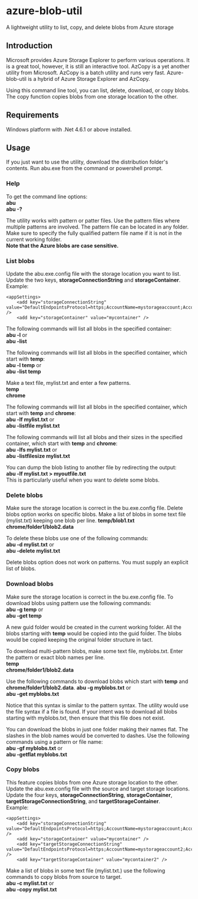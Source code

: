 # azure-blob-util
A lightweight utility to list, copy, and delete blobs from Azure storage

## Introduction
Microsoft provides Azure Storage Explorer to perform various operations.  It is a great tool, however, it is still an interactive tool.  AzCopy is a yet another utility from Microsoft.  AzCopy is a batch utility and runs very fast.  Azure-blob-util is a hybrid of Azure Storage Explorer and AzCopy.

Using this command line tool, you can list, delete, download, or copy blobs.  The copy function copies blobs from one storage location to the other.

## Requirements
Windows platform with .Net 4.6.1 or above installed.

## Usage
If you just want to use the utility, download the distribution folder's contents.
Run abu.exe from the command or powershell prompt.

### Help
To get the command line options:  
**abu**  
**abu -?**

The utility works with pattern or patter files.  Use the pattern files where multiple patterns are involved.  The pattern file can be located in any folder.  Make sure to specify the fully qualified pattern file name if it is not in the current working folder.  
**Note that the Azure blobs are case sensitive.**

### List blobs 
Update the abu.exe.config file with the storage location you want to list.  
Update the two keys, **storageConnectionString** and **storageContainer**.  
Example:

    <appSettings>
        <add key="storageConnectionString" value="DefaultEndpointsProtocol=https;AccountName=mystorageaccount;AccountKey=shgdgdhhd77djjdjd99odkkddpuususususd9d9d9dsomelongkey==;" />
        <add key="storageContainer" value="mycontainer" />

The following commands will list all blobs in the specified container:   
**abu -l** or  
**abu -list**

The following commands will list all blobs in the specified container, which start with **temp**:   
**abu -l temp** or  
**abu -list temp**

Make a text file, mylist.txt and enter a few patterns.  
**temp**  
**chrome**

The following commands will list all blobs in the specified container, which start with **temp** and **chrome**:  
**abu -lf mylist.txt** or  
**abu -listfile mylist.txt**  

The following commands will list all blobs and their sizes in the specified container, which start with **temp** and **chrome**:  
**abu -lfs mylist.txt** or  
**abu -listfilesize mylist.txt**  

You can dump the blob listing to another file by redirecting the output:  
**abu -lf mylist.txt > myoutfile.txt**  
This is particularly useful when you want to delete some blobs.

### Delete blobs
Make sure the storage location is correct in the bu.exe.config file.  Delete blobs option works on specific blobs.  Make a list of blobs in some text file (mylist.txt) keeping one blob per line. 
**temp/blob1.txt**  
**chrome/folder1/blob2.data**  

To delete these blobs use one of the following commands:  
**abu -d mylist.txt** or  
**abu -delete mylist.txt**  

Delete blobs option does not work on patterns.  You must supply an explicit list of blobs.

### Download blobs
Make sure the storage location is correct in the bu.exe.config file.  To download blobs using pattern use the following commands:  
**abu -g temp** or  
**abu -get temp**  

A new guid folder would be created in the current working folder.  All the blobs starting with **temp** would be copied into the guid folder.  The blobs would be copied keeping the original folder structure in tact.

To download multi-pattern blobs, make some text file, myblobs.txt.  Enter the pattern or exact blob names per line.  
**temp**  
**chrome/folder1/blob2.data**  

Use the following commands to download blobs which start with **temp** and **chrome/folder1/blob2.data**.
**abu -g myblobs.txt** or  
**abu -get myblobs.txt**  

Notice that this syntax is similar to the pattern syntax.  The utility would use the file syntax if a file is found.  If your intent was to download all blobs starting with myblobs.txt, then ensure that this file does not exist.

You can download the blobs in just one folder making their names flat.  The slashes in the blob names would be converted to dashes.  Use the following commands using a pattern or file name:  
**abu -gf myblobs.txt** or  
**abu -getflat myblobs.txt**  

### Copy blobs
This feature copies blobs from one Azure storage location to the other.  Update the abu.exe.config file with the source and target storage locations.  
Update the four keys, **storageConnectionString**, **storageContainer**, **targetStorageConnectionString**, and **targetStorageContainer**.  
Example:

    <appSettings>
        <add key="storageConnectionString" value="DefaultEndpointsProtocol=https;AccountName=mystorageaccount;AccountKey=shgdgdhhd77djjdjd99odkkddpuususususd9d9d9dsomelongkey==;" />
        <add key="storageContainer" value="mycontainer" />
        <add key="targetStorageConnectionString" value="DefaultEndpointsProtocol=https;AccountName=mystorageaccount2;AccountKey=blahblahodkkddpuususususd9d9d9dsomelongkey==;" />
        <add key="targetStorageContainer" value="mycontainer2" />

Make a list of blobs in some text file (mylist.txt.)  use the following commands to copy blobs from source to target.  
**abu -c mylist.txt** or  
**abu -copy mylist.txt**  

